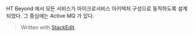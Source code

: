 

HT Beyond 에서 모든 서비스가 마이크로서비스 아키텍처 구성으로 동작하도록 설계되었다. 그 중심에는 Active MQ 가 있다. 
> Written with [StackEdit](https://stackedit.io/).
<!--stackedit_data:
eyJoaXN0b3J5IjpbNTY3MTY1MTAxXX0=
-->